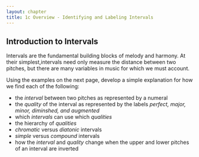 ```yaml
---
layout: chapter
title: 1c Overview - Identifying and Labeling Intervals
---
```


## Introduction to Intervals

Intervals are the fundamental building blocks of melody and harmony. At their simplest,intervals need only measure the distance between two pitches, but there are many variables in music for which we must account. 

Using the examples on the next page, develop a simple explanation for how we find each of the following:
- the *interval* between two pitches as represented by a numeral
- the *quality* of the interval as represented by the labels *perfect, major, minor, diminshed, and augmented*
- which *intervals* can use which *qualities*
- the hierarchy of *qualities*
- *chromatic* versus *diatonic* intervals
- *simple* versus *compound* intervals
- how the *interval* and *quality* change when the upper and lower pitches of an interval are inverted
